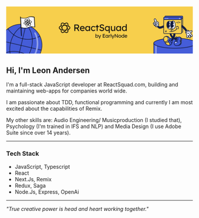 [![Visit ReactSquad.io!](https://github.com/leonAndersen/leonAndersen/blob/8666df1aded715d8f963964390beaf601f8e219d/reactsquadbanner2.jpg)](https://reactsquad.io/)

## Hi, I'm Leon Andersen

I'm a full-stack JavaScript developer at ReactSquad.com, building and maintaining web-apps for companies world wide.

I am passionate about TDD, functional programming and currently I am most excited about the capabilities of Remix.

My other skills are: Audio Engineering/ Musicproduction (I studied that), Psychology (I'm trained in IFS and NLP) and Media Design (I use Adobe Suite since over 14 years).

---
### Tech Stack
- JavaScript, Typescript
- React
- Next.Js, Remix
- Redux, Saga
- Node.Js, Express, OpenAi
---

_"True creative power is head and heart working together."_
